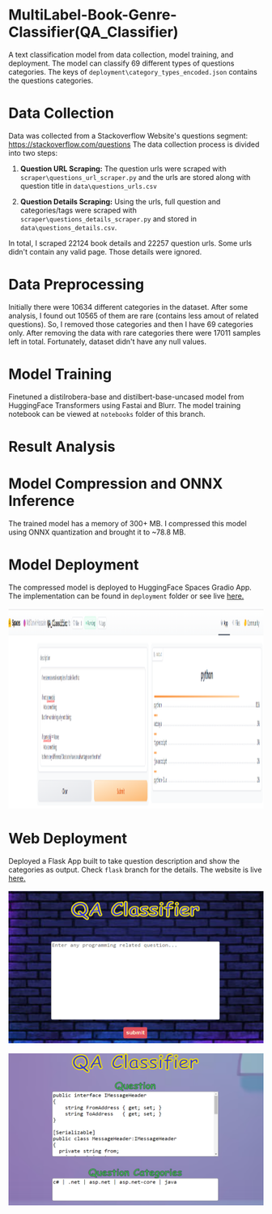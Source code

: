 # MultiLabel-Book-Genre-Classifier(QA_Classifier)

A text classification model from data collection, model training, and deployment.
The model can classify 69 different types of questions categories.
The keys of `deployment\category_types_encoded.json` contains the questions categories.

# Data Collection

Data was collected from a Stackoverflow Website's questions segment: https://stackoverflow.com/questions
The data collection process is divided into two steps:

1. **Question URL Scraping:** The question urls were scraped with `scraper\questions_url_scraper.py` and the urls are stored along with question title in `data\questions_urls.csv`

2. **Question Details Scraping:** Using the urls, full question and categories/tags were scraped with `scraper\questions_details_scraper.py` and stored in `data\questions_details.csv`. 

In total, I scraped 22124 book details and 22257 question urls. Some urls didn't contain any valid page. Those details were ignored. 


# Data Preprocessing

Initially there were 10634 different categories in the dataset. After some analysis, I found out 10565 of them are rare (contains less amout of related questions). So, I removed those categories and then I have 69 categories only. After removing the data with rare categories there were 17011 samples left in total. Fortunately, dataset didn't have any null values.

# Model Training
Finetuned a distilrobera-base and distilbert-base-uncased model from HuggingFace Transformers using Fastai and Blurr. The model training notebook can be viewed at `notebooks` folder of this branch.

# Result Analysis


# Model Compression and ONNX Inference
The trained model has a memory of 300+ MB. I compressed this model using ONNX quantization and brought it to ~78.8 MB.

# Model Deployment

The compressed model is deployed to HuggingFace Spaces Gradio App. The implementation can be found in `deployment` folder or see live [here.](https://huggingface.co/spaces/MdTanvirHossain/QA_Classifier)

<img src="deployment/gradio_app_2.PNG" alt="Girl in a jacket" style="width:1699px;height:397px;"> </br>


# Web Deployment
Deployed a Flask App built to take question description and show the categories as output. Check `flask` branch for the details. The website is live [here.](https://multilabel-question-category-classifier.onrender.com)
</br></br>
<img src="deployment/flask_app_home.PNG" alt="Girl in a jacket" style="width:600px;height:300px;"></br></br>
<img src="deployment/flask_app_result.PNG" alt="Girl in a jacket" style="width:600px;height:300px;">

